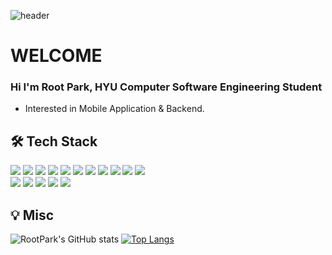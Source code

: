 ![header](https://capsule-render.vercel.app/api?text=Hello%20I'm%20RootPark&fontSize=40&fontAlign=30&fontColor=f2f2ff&type=waving)

# WELCOME

### Hi I'm Root Park, HYU Computer Software Engineering Student
- Interested in Mobile Application & Backend.

## 🛠 Tech Stack

<img src="https://img.shields.io/badge/Python-3776AB?style=flat&logo=python&logoColor=white" /> <img src="https://img.shields.io/badge/Java-007396?style=flat&logo=Java&logoColor=white" />   <img src="https://img.shields.io/badge/C-A8B9CC?style=flat&logo=c&logoColor=white" /> <img src="https://img.shields.io/badge/C++-00599C?style=flat&logo=c%2B%2B&logoColor=white" /> <img src="https://img.shields.io/badge/Kotlin-7F52FF?style=flat&logo=kotlin&logoColor=white" /> <img src="https://img.shields.io/badge/Swift-F05138?style=flat&logo=swift&logoColor=white" /> <img src="https://img.shields.io/badge/Dart-0175C2?style=flat&logo=dart&logoColor=white" />
  <img src="https://img.shields.io/badge/AndroidStudio-3DDC84?style=flat&logo=androidstudio&logoColor=white" />  <img src="https://img.shields.io/badge/Xcode-147EFB?style=flat&logo=xcode&logoColor=white" />  <img src="https://img.shields.io/badge/Flutter-02569B?style=flat&logo=flutter&logoColor=white" />  <img src="https://img.shields.io/badge/OpenGL-147EFB?style=flat&logo=opengl&logoColor=white" />  
  <img src="https://img.shields.io/badge/Linux-FCC624?style=flat&logo=linux&logoColor=white" /> <img src="https://img.shields.io/badge/MacOS-000000?style=flat&logo=macos&logoColor=white" /> <img src="https://img.shields.io/badge/GitHub-181717?style=flat&logo=github&logoColor=white" /> <img src="https://img.shields.io/badge/Notion-000000?style=flat&logo=notion&logoColor=white" /> <img src="https://img.shields.io/badge/MySql-4479A1?style=flat&logo=Mysql&logoColor=white" /> 

## 💡 Misc
![RootPark's GitHub stats](https://github-readme-stats.vercel.app/api?username=RootPark&theme=chartreuse-dark&show_icons=true)
[![Top Langs](https://github-readme-stats.vercel.app/api/top-langs/?username=RootPark&layout=compact&theme=dark&exclude_repo=madcamp_week3)](https://github.com/anuraghazra/github-readme-stats)
